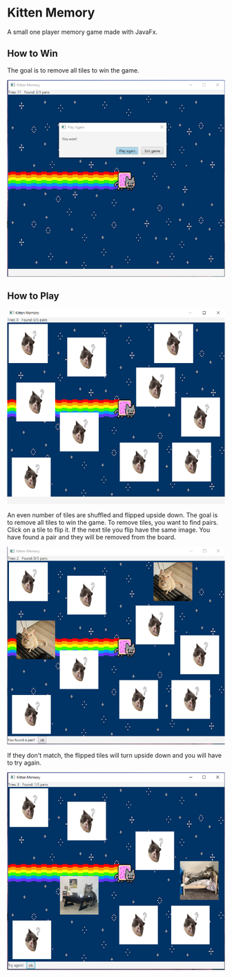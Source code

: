 # Kitten Memory

A small one player memory game made with JavaFx.

## How to Win

The goal is to remove all tiles to win the game.  

![](resources/memory_win.png)

## How to Play
![](resources/start_image.png)  


An even number of tiles are shuffled and flipped upside down.
The goal is to remove all tiles to win the game.
To remove tiles, you want to find pairs.
Click on a tile to flip it. If the next tile you flip have the same image. You have found a pair and they will be removed from the board.  

![](resources/match.png)  

If they don't match, the flipped tiles will turn upside down and you will have to try again.  

![](resources/try_again.PNG)
